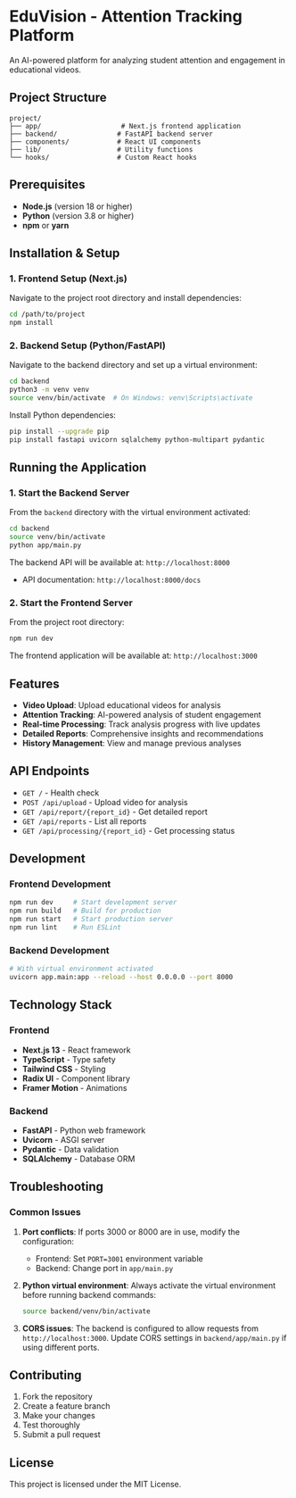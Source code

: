 # EduVision - Attention Tracking Platform

An AI-powered platform for analyzing student attention and engagement in educational videos.

## Project Structure

```
project/
├── app/                    # Next.js frontend application
├── backend/               # FastAPI backend server
├── components/            # React UI components
├── lib/                   # Utility functions
└── hooks/                 # Custom React hooks
```

## Prerequisites

- **Node.js** (version 18 or higher)
- **Python** (version 3.8 or higher)
- **npm** or **yarn**

## Installation & Setup

### 1. Frontend Setup (Next.js)

Navigate to the project root directory and install dependencies:

```bash
cd /path/to/project
npm install
```

### 2. Backend Setup (Python/FastAPI)

Navigate to the backend directory and set up a virtual environment:

```bash
cd backend
python3 -m venv venv
source venv/bin/activate  # On Windows: venv\Scripts\activate
```

Install Python dependencies:

```bash
pip install --upgrade pip
pip install fastapi uvicorn sqlalchemy python-multipart pydantic
```

## Running the Application

### 1. Start the Backend Server

From the `backend` directory with the virtual environment activated:

```bash
cd backend
source venv/bin/activate
python app/main.py
```

The backend API will be available at: `http://localhost:8000`
- API documentation: `http://localhost:8000/docs`

### 2. Start the Frontend Server

From the project root directory:

```bash
npm run dev
```

The frontend application will be available at: `http://localhost:3000`

## Features

- **Video Upload**: Upload educational videos for analysis
- **Attention Tracking**: AI-powered analysis of student engagement
- **Real-time Processing**: Track analysis progress with live updates
- **Detailed Reports**: Comprehensive insights and recommendations
- **History Management**: View and manage previous analyses

## API Endpoints

- `GET /` - Health check
- `POST /api/upload` - Upload video for analysis
- `GET /api/report/{report_id}` - Get detailed report
- `GET /api/reports` - List all reports
- `GET /api/processing/{report_id}` - Get processing status

## Development

### Frontend Development
```bash
npm run dev     # Start development server
npm run build   # Build for production
npm run start   # Start production server
npm run lint    # Run ESLint
```

### Backend Development
```bash
# With virtual environment activated
uvicorn app.main:app --reload --host 0.0.0.0 --port 8000
```

## Technology Stack

### Frontend
- **Next.js 13** - React framework
- **TypeScript** - Type safety
- **Tailwind CSS** - Styling
- **Radix UI** - Component library
- **Framer Motion** - Animations

### Backend
- **FastAPI** - Python web framework
- **Uvicorn** - ASGI server
- **Pydantic** - Data validation
- **SQLAlchemy** - Database ORM

## Troubleshooting

### Common Issues

1. **Port conflicts**: If ports 3000 or 8000 are in use, modify the configuration:
   - Frontend: Set `PORT=3001` environment variable
   - Backend: Change port in `app/main.py`

2. **Python virtual environment**: Always activate the virtual environment before running backend commands:
   ```bash
   source backend/venv/bin/activate
   ```

3. **CORS issues**: The backend is configured to allow requests from `http://localhost:3000`. Update CORS settings in `backend/app/main.py` if using different ports.

## Contributing

1. Fork the repository
2. Create a feature branch
3. Make your changes
4. Test thoroughly
5. Submit a pull request

## License

This project is licensed under the MIT License.
